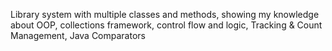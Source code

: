 Library system with multiple classes and methods, showing my knowledge about OOP, collections framework, control flow and logic, Tracking & Count Management, Java Comparators
